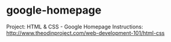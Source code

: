 # google-homepage
Project: HTML & CSS - Google Homepage
Instructions: http://www.theodinproject.com/web-development-101/html-css